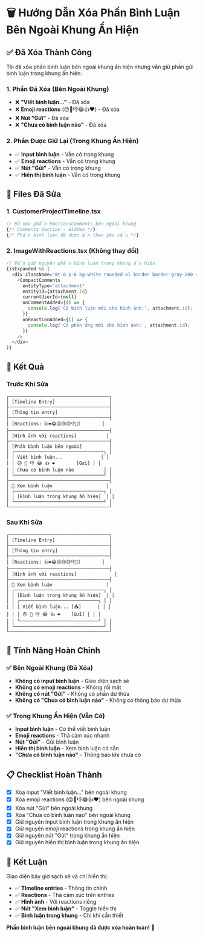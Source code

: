 # 🗑️ Hướng Dẫn Xóa Phần Bình Luận Bên Ngoài Khung Ẩn Hiện

## ✅ **Đã Xóa Thành Công**

Tôi đã xóa phần bình luận bên ngoài khung ẩn hiện nhưng vẫn giữ phần gửi bình luận trong khung ẩn hiện:

### **1. Phần Đã Xóa (Bên Ngoài Khung)**
- ❌ **"Viết bình luận..."** - Đã xóa
- ❌ **Emoji reactions** (😠🎉👎😂👍❤️) - Đã xóa  
- ❌ **Nút "Gửi"** - Đã xóa
- ❌ **"Chưa có bình luận nào"** - Đã xóa

### **2. Phần Được Giữ Lại (Trong Khung Ẩn Hiện)**
- ✅ **Input bình luận** - Vẫn có trong khung
- ✅ **Emoji reactions** - Vẫn có trong khung
- ✅ **Nút "Gửi"** - Vẫn có trong khung
- ✅ **Hiển thị bình luận** - Vẫn có trong khung

## 🔧 **Files Đã Sửa**

### **1. CustomerProjectTimeline.tsx**
```typescript
// Đã xóa phần EmotionsComments bên ngoài khung
{/* Comments Section - Hidden */}
{/* Phần bình luận đã được ẩn theo yêu cầu */}
```

### **2. ImageWithReactions.tsx (Không thay đổi)**
```typescript
// Vẫn giữ nguyên phần bình luận trong khung ẩn hiện
{isExpanded && (
  <div className="mt-6 p-6 bg-white rounded-xl border border-gray-200 shadow-lg">
    <CompactComments
      entityType="attachment"
      entityId={attachment.id}
      currentUserId={null}
      onCommentAdded={() => {
        console.log('Có bình luận mới cho hình ảnh:', attachment.id);
      }}
      onReactionAdded={() => {
        console.log('Có phản ứng mới cho hình ảnh:', attachment.id);
      }}
    />
  </div>
)}
```

## 🎯 **Kết Quả**

### **Trước Khi Sửa**
```
┌─────────────────────────────────────┐
│ [Timeline Entry]                    │
├─────────────────────────────────────┤
│ [Thông tin entry]                   │
├─────────────────────────────────────┤
│ [Reactions: 👍❤️😂😮😢😠👎🎉]        │
├─────────────────────────────────────┤
│ [Hình ảnh với reactions]           │
├─────────────────────────────────────┤
│ [Phần bình luận bên ngoài]          │
│ ┌─────────────────────────────────┐ │
│ │ Viết bình luận...              │ │
│ │ 😠 🎉 👎 😂 👍 ❤️        [Gửi] │ │
│ │ Chưa có bình luận nào           │ │
│ └─────────────────────────────────┘ │
├─────────────────────────────────────┤
│ 💬 Xem bình luận                    │
│ ┌─────────────────────────────────┐ │
│ │ [Bình luận trong khung ẩn hiện]  │ │
│ └─────────────────────────────────┘ │
└─────────────────────────────────────┘
```

### **Sau Khi Sửa**
```
┌─────────────────────────────────────┐
│ [Timeline Entry]                    │
├─────────────────────────────────────┤
│ [Thông tin entry]                   │
├─────────────────────────────────────┤
│ [Reactions: 👍❤️😂😮😢😠👎🎉]        │
├─────────────────────────────────────┤
│ [Hình ảnh với reactions]              │
├─────────────────────────────────────┤
│ 💬 Xem bình luận                    │
│ ┌─────────────────────────────────┐ │
│ │ [Bình luận trong khung ẩn hiện]  │ │
│ │ ┌─────────────────────────────┐ │ │
│ │ │ Viết bình luận... [📤]      │ │ │
│ │ │ 😠 🎉 👎 😂 👍 ❤️    [Gửi] │ │ │
│ │ └─────────────────────────────┘ │ │
│ └─────────────────────────────────┘ │
└─────────────────────────────────────┘
```

## 🚀 **Tính Năng Hoàn Chỉnh**

### **✅ Bên Ngoài Khung (Đã Xóa)**
- **Không có input bình luận** - Giao diện sạch sẽ
- **Không có emoji reactions** - Không rối mắt
- **Không có nút "Gửi"** - Không có phần dư thừa
- **Không có "Chưa có bình luận nào"** - Không có thông báo dư thừa

### **✅ Trong Khung Ẩn Hiện (Vẫn Có)**
- **Input bình luận** - Có thể viết bình luận
- **Emoji reactions** - Thả cảm xúc nhanh
- **Nút "Gửi"** - Gửi bình luận
- **Hiển thị bình luận** - Xem bình luận có sẵn
- **"Chưa có bình luận nào"** - Thông báo khi chưa có

## 📋 **Checklist Hoàn Thành**

- [x] Xóa input "Viết bình luận..." bên ngoài khung
- [x] Xóa emoji reactions (😠🎉👎😂👍❤️) bên ngoài khung
- [x] Xóa nút "Gửi" bên ngoài khung
- [x] Xóa "Chưa có bình luận nào" bên ngoài khung
- [x] Giữ nguyên input bình luận trong khung ẩn hiện
- [x] Giữ nguyên emoji reactions trong khung ẩn hiện
- [x] Giữ nguyên nút "Gửi" trong khung ẩn hiện
- [x] Giữ nguyên hiển thị bình luận trong khung ẩn hiện

## 🎉 **Kết Luận**

Giao diện bây giờ sạch sẽ và chỉ hiển thị:

- ✅ **Timeline entries** - Thông tin chính
- ✅ **Reactions** - Thả cảm xúc trên entries
- ✅ **Hình ảnh** - Với reactions riêng
- ✅ **Nút "Xem bình luận"** - Toggle hiển thị
- ✅ **Bình luận trong khung** - Chỉ khi cần thiết

**Phần bình luận bên ngoài khung đã được xóa hoàn toàn!** 🚀

